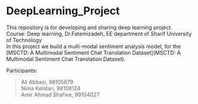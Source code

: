 # DeepLearning_Project
This repository is for developing and sharing deep learning project.<br/>
Course: Deep learning, Dr.Fatemizadeh, EE department of Sharif University of Technology <br/>
In this project we build a multi-modal sentiment analysis model, for the [MSCTD: A Multimodal Sentiment Chat Translation Dataset](MSCTD: A Multimodal Sentiment Chat Translation Dataset).


Participants:
> Ali Abbasi, 98105879 <br/>
> Nima Kelidari, 98108124 <br/>
> Amir Ahmad Shafiee, 99104027 <br/>

